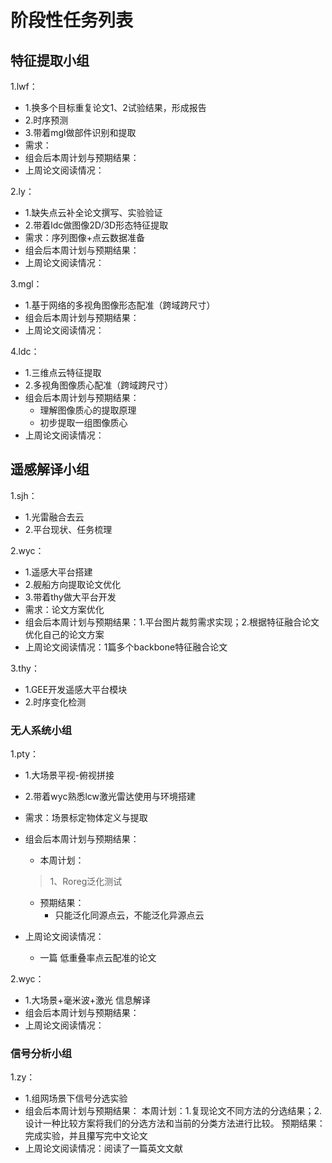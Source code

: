 # 阶段性任务列表
## 特征提取小组
1.lwf：  
  - 1.换多个目标重复论文1、2试验结果，形成报告
  - 2.时序预测
  - 3.带着mgl做部件识别和提取
  - 需求：
  - 组会后本周计划与预期结果：
  - 上周论文阅读情况：
    
2.ly：   
  - 1.缺失点云补全论文撰写、实验验证
  - 2.带着ldc做图像2D/3D形态特征提取
  - 需求：序列图像+点云数据准备
  - 组会后本周计划与预期结果：
  - 上周论文阅读情况：
    
3.mgl：     
  - 1.基于网络的多视角图像形态配准（跨域跨尺寸）
  - 组会后本周计划与预期结果：
  - 上周论文阅读情况：
    
4.ldc：      
  - 1.三维点云特征提取
  - 2.多视角图像质心配准（跨域跨尺寸）
  - 组会后本周计划与预期结果：
    * 理解图像质心的提取原理
    * 初步提取一组图像质心
  - 上周论文阅读情况：
    
## 遥感解译小组
1.sjh：   
  - 1.光雷融合去云
  - 2.平台现状、任务梳理
          
2.wyc：    
  - 1.遥感大平台搭建
  - 2.舰船方向提取论文优化
  - 3.带着thy做大平台开发
  - 需求：论文方案优化        
  - 组会后本周计划与预期结果：1.平台图片裁剪需求实现；2.根据特征融合论文优化自己的论文方案
  - 上周论文阅读情况：1篇多个backbone特征融合论文
    
3.thy：   
  - 1.GEE开发遥感大平台模块
  - 2.时序变化检测

### 无人系统小组
1.pty：   
  - 1.大场景平视-俯视拼接
  - 2.带着wyc熟悉lcw激光雷达使用与环境搭建
  - 需求：场景标定物体定义与提取   
  - 组会后本周计划与预期结果：
    - 本周计划：
    > 1、Roreg泛化测试 
    - 预期结果：
      - 只能泛化同源点云，不能泛化异源点云

  - 上周论文阅读情况：
    - 一篇 低重叠率点云配准的论文

  
2.wyc：  
  - 1.大场景+毫米波+激光 信息解译
  - 组会后本周计划与预期结果：
  - 上周论文阅读情况：

### 信号分析小组
1.zy：    
  - 1.组网场景下信号分选实验
  - 组会后本周计划与预期结果：
    本周计划：1.复现论文不同方法的分选结果；2.设计一种比较方案将我们的分选方法和当前的分类方法进行比较。
    预期结果：完成实验，并且攥写完中文论文
  - 上周论文阅读情况：阅读了一篇英文文献


